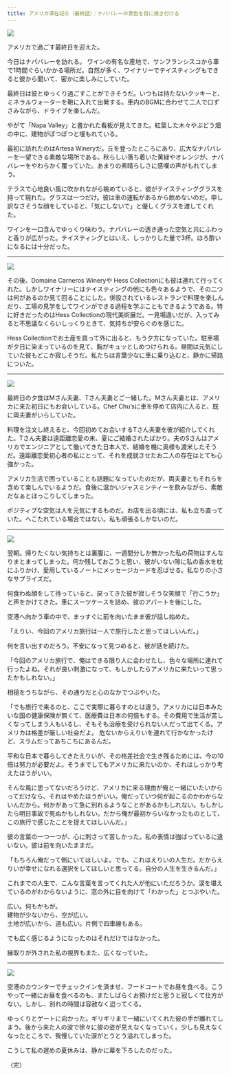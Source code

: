 ```yaml
---
title: アメリカ滞在記⑥（最終話）：ナパバレーの景色を目に焼き付ける
---
```


![](http://dl.dropbox.com/u/31114442/images.ellekasai.com/Photo%20Feb%2024%2C%208%2040%2014%20PM.jpg)

アメリカで過ごす最終日を迎えた。

今日はナパバレーを訪れる。 ワインの有名な産地で、サンフランシスコから車で1時間ぐらいかかる場所だ。自然が多く、ワイナリーでテイスティングもできると彼から聞いて、密かに楽しみにしていた。

最終日は彼とゆっくり過ごすことができそうだ。いつもは持たないクッキーと、ミネラルウォーターを鞄に入れて出発する。車内のBGMに合わせて二人で口ずさみながら、ドライブを楽しんだ。

やがて「Napa Valley」と書かれた看板が見えてきた。紅葉した木々やぶどう畑の中に、建物がぽつぽつと埋もれている。

最初に訪れたのはArtesa Wineryだ。丘を登ったところにあり、広大なナパバレーを一望できる素敵な場所である。秋らしい落ち着いた黄緑やオレンジが、ナパバレーをやわらかく覆っていた。あまりの素晴らしさに感嘆の声がもれてしまう。

テラスで心地良い風に吹かれながら眺めていると、彼がテイスティンググラスを持って現れた。グラスは一つだけ。彼は車の運転があるから飲めないのだ。申し訳なさそうな顔をしていると、「気にしないで」と優しくグラスを渡してくれた。

ワインを一口含んでゆっくり味わう。ナパバレーの透き通った空気と共にふわっと香りが広がった。テイスティングとはいえ、しっかりした量で3杯。ほろ酔いになるには十分だった。

---

![](http://dl.dropbox.com/u/31114442/images.ellekasai.com/Photo%20Feb%2024%2C%2011%2025%2058%20PM.jpg)

その後、Domaine Carneros Wineryや Hess Collectionにも彼は連れて行ってくれた。しかしワイナリーにはテイスティングの他にも色々あるようで、その二つは何があるのか見て回ることにした。併設されているレストランで料理を楽しんだり、工場の見学をしてワインができる過程を学ぶこともできるようである。特に好きだったのはHess Collectionの現代美術展だ。一見場違いだが、入ってみると不思議なくらいしっくりときて、気持ちが安らぐのを感じた。

Hess Collectionでお土産を買って外に出ると、もう夕方になっていた。駐車場が夕日に染まっているのを見て、胸がキュッとしめつけられる。昼間は元気にしていた彼もどこか寂しそうだ。私たちは言葉少なに車に乗り込むと、静かに帰路についた。

---

![](http://dl.dropbox.com/u/31114442/images.ellekasai.com/Photo%20Feb%2024%2C%208%2042%2004%20PM.jpg)

最終日の夕食はMさん夫妻、Tさん夫妻とご一緒した。Mさん夫妻とは、アメリカに来た初日にもお会いしている。Chef Chu’sに車を停めて店内に入ると、既に両夫妻がいらしていた｡

料理を注文し終えると、今回初めてお会いするTさん夫妻を彼が紹介してくれた。Tさん夫妻は遠距離恋愛の末、夏にご結婚されたばかり。夫のSさんはアメリカでエンジニアとして働いてきた日本人で、結婚を機に奥様も渡米したそうだ。遠距離恋愛初心者の私にとって、それを成就させたお二人の存在はとても心強かった。

アメリカ生活で困っていることも話題になっていたのだが、両夫妻ともそれらを含めて楽しんでいるようだ。食後に温かいジャスミンティーを飲みながら、素敵だなぁとほっこりしてしまった。

ポジティブな空気は人を元気にするものだ。お店を出る頃には、私も立ち直っていた。へこたれている場合ではない。私も頑張るしかないのだ。

---

![](http://dl.dropbox.com/u/31114442/images.ellekasai.com/Photo%20Feb%2024%2C%208%2045%2007%20PM.jpg)

翌朝。帰りたくない気持ちとは裏腹に、一週間分しか無かった私の荷物はすんなりまとまってしまった。何か残しておこうと思い、彼がいない隙に私の香水を枕にふりかけ、愛用しているノートにメッセージカードを忍ばせる。私なりの小さなサプライズだ。

何食わぬ顔をして待っていると、戻ってきた彼が寂しそうな笑顔で「行こうか」と声をかけてきた。車にスーツケースを詰め、彼のアパートを後にした。

空港へ向かう車の中で、まっすぐに前を向いたまま彼が話し始めた。

「えりい、今回のアメリカ旅行は一人で旅行したと思ってほしいんだ。」

何を言い出すのだろう。不安になって見つめると、彼が話を続けた。

「今回のアメリカ旅行で、俺はできる限り人に会わせたし、色々な場所に連れて行ったよね。それが良い刺激になって、もしかしたらアメリカに来たいって思ったかもしれない。」

相槌をうちながら、その通りだと心のなかでつぶやいた。

「でも旅行で来るのと、ここで実際に暮らすのとは違う。アメリカには日本みたいな国の健康保険が無くて、医療費は日本の何倍もする。その費用で生活が苦しくなってしまう人もいるし、そもそも治療を受けられない人だって出てくる。アメリカは格差が厳しい社会だよ。 危ないからえりいを連れて行かなかったけど、スラムだってあちこちにあるんだ。

平和な日本で暮らしてきたえりいが、その格差社会で生き残るためには、今の10倍は努力が必要だよ。そうまでしてもアメリカに来たいのか、それはしっかり考えたほうがいい。

そんな風に思ってないだろうけど、アメリカに来る理由が俺と一緒にいたいからってだけなら、それはやめたほうがいい。俺だっていつ何が起こるのかわからないんだから。何かがあって急に別れるようなことがあるかもしれない。もしかしたら明日事故で死ぬかもしれない。だから俺が最初からいなかったものとして、この旅行で感じたことを捉えてほしいんだ。」

彼の言葉の一つ一つが、心に刺さって苦しかった。私の表情は強ばっているに違いない。彼は前を向いたままだ。

「もちろん俺だって側にいてほしいよ。でも、これはえりいの人生だ。だからえりいが幸せになれる選択をしてほしいと思ってる。自分の人生を生きるんだ。」

これまでの人生で、こんな言葉を言ってくれた人が他にいただろうか。涙を堪えているのがわからないように、窓の外に目を向けて「わかった」とつぶやいた。

広い。何もかもが。<br />建物が少ないから、空が広い。<br />土地が広いから、道も広い。片側で四車線もある。

でも広く感じるようになったのはそれだけではなかった。

縁取りが外された私の視界もまた、広くなっていた。

---

![](http://dl.dropbox.com/u/31114442/images.ellekasai.com/Photo%20Feb%2024%2C%208%2046%2044%20PM.jpg)

空港のカウンターでチェックインを済ませ、フードコートでお昼を食べる。こうやって一緒にお昼を食べるのも、またしばらくお預けだと思うと寂しくて仕方がない。しかし、別れの時間は容赦なく迫ってくる。

ゆっくりとゲートに向かった。ギリギリまで一緒にいてくれた彼の手が離れてしまう。後から来た人の波で徐々に彼の姿が見えなくなっていく。少しも見えなくなったところで、我慢していた涙がとうとう溢れてしまった。


こうして私の遅めの夏休みは、静かに幕を下ろしたのだった。


（完）
